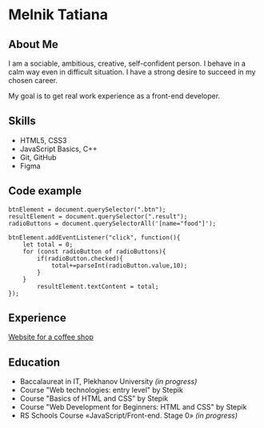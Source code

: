 # Melnik Tatiana
## About Me
I am a sociable, ambitious, creative, self-confident person. I behave in a calm way even in difficult situation. I have a strong desire to succeed in my chosen career. 

My goal is to get real work experience as a front-end developer.

## Skills
* HTML5, CSS3
* JavaScript Basics, C++
* Git, GitHub 
* Figma

## Code example
```
btnElement = document.querySelector(".btn"); 
resultElement = document.querySelector(".result"); 
radioButtons = document.querySelectorAll('[name="food"]'); 

btnElement.addEventListener("click", function(){  
    let total = 0;
    for (const radioButton of radioButtons){     
        if(radioButton.checked){
            total+=parseInt(radioButton.value,10);
        }
    }
        resultElement.textContent = total; 
});
```

## Experience
[Website for a coffee shop](https://codepen.io/tanya_melnik18/pen/ExErZvJ)

## Education
* Baccalaureat in IT, Plekhanov University *(in progress)*
* Course "Web technologies: entry level" by Stepik
* Course "Basics of HTML and CSS" by Stepik
* Course "Web Development for Beginners: HTML and CSS" by Stepik
* RS Schools Course «JavaScript/Front-end. Stage 0» *(in progress)*

